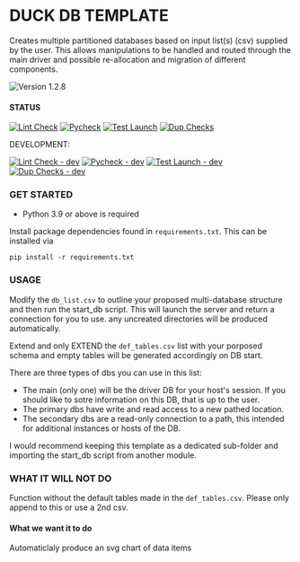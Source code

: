 # DUCK DB TEMPLATE

Creates multiple partitioned databases based on input list(s) (csv) supplied by the user. This allows manipulations to be handled and routed through the main driver and possible re-allocation and migration of different components.

![Version 1.2.8](https://img.shields.io/badge/version-1.2.8-brightgreen)

#### STATUS 

[![Lint Check](https://github.com/uaineteine/duck_db_template/actions/workflows/lint_check.yaml/badge.svg)](https://github.com/uaineteine/duck_db_template/actions/workflows/lint_check.yaml) [![Pycheck](https://github.com/uaineteine/duck_db_template/actions/workflows/pycheck.yaml/badge.svg)](https://github.com/uaineteine/duck_db_template/actions/workflows/pycheck.yaml) [![Test Launch](https://github.com/uaineteine/duck_db_template/actions/workflows/start_server.yaml/badge.svg)](https://github.com/uaineteine/duck_db_template/actions/workflows/start_server.yaml) [![Dup Checks](https://github.com/uaineteine/duck_db_template/actions/workflows/duplication_check.yaml/badge.svg)](https://github.com/uaineteine/duck_db_template/actions/workflows/duplication_check.yaml)

DEVELOPMENT:

[![Lint Check - dev](https://github.com/uaineteine/duck_db_template/actions/workflows/lint_check_dev.yaml/badge.svg)](https://github.com/uaineteine/duck_db_template/actions/workflows/lint_check_dev.yaml) [![Pycheck - dev](https://github.com/uaineteine/duck_db_template/actions/workflows/pycheck.yaml/badge.svg)](https://github.com/uaineteine/duck_db_template/actions/workflows/lint_check_dev.yaml) [![Test Launch - dev](https://github.com/uaineteine/duck_db_template/actions/workflows/start_server_dev.yaml/badge.svg)](https://github.com/uaineteine/duck_db_template/actions/workflows/start_server_dev.yaml) [![Dup Checks - dev](https://github.com/uaineteine/duck_db_template/actions/workflows/duplication_check_dev.yaml/badge.svg)](https://github.com/uaineteine/duck_db_template/actions/workflows/duplication_check_dev.yaml)

### GET STARTED

* Python 3.9 or above is required

Install package dependencies found in `requirements.txt`. This can be installed via

```
pip install -r requirements.txt
```

### USAGE

Modify the `db_list.csv` to outline your proposed multi-database structure and then run the start_db script. This will launch the server and return a connection for you to use. any uncreated directories will be produced automatically.

Extend and only EXTEND the `def_tables.csv` list with your porposed schema and empty tables will be generated accordingly on DB start.

There are three types of dbs you can use in this list:

* The main (only one) will be the driver DB for your host's session. If you should like to sotre information on this DB, that is up to the user.
* The primary dbs have write and read access to a new pathed location.
* The secondary dbs are a read-only connection to a path, this intended for additional instances or hosts of the DB.

I would recommend keeping this template as a dedicated sub-folder and importing the start_db script from another module.

### WHAT IT WILL NOT DO

Function without the default tables made in the `def_tables.csv`. Please only append to this or use a 2nd csv.

#### What we want it to do

Automaticlaly produce an svg chart of data items
